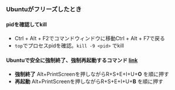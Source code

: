 ### Ubuntuがフリーズしたとき
#### pidを確認してkill
- Ctrl + Alt + F2でコマンドウィンドウに移動Ctrl + Alt + F7で戻る
- `top`でプロセスpidを確認。`kill -9 <pid>` でkill

#### Ubuntuで安全に強制終了、強制再起動するコマンド [link](https://wiki.ubuntulinux.jp/UbuntuTips/Others/MagicSysRq)
- **強制終了** Alt+PrintScreenを押しながらR+S+E+I+U+**O** を順に押す
- **再起動** Alt+PrintScreenを押しながらR+S+E+I+U+**B** を順に押す
